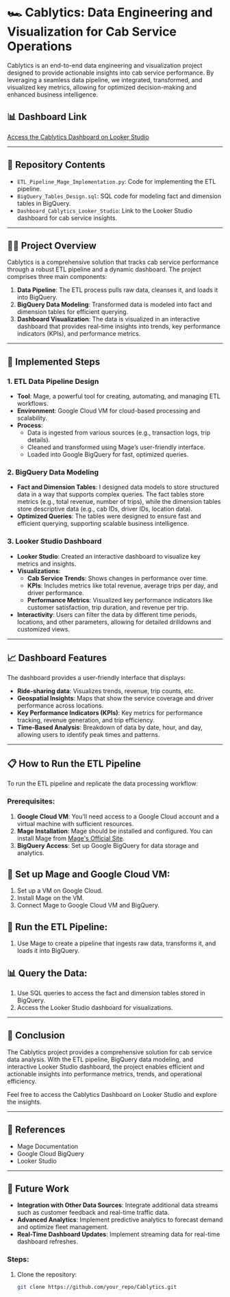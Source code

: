# 🏎️ **Cablytics: Data Engineering and Visualization for Cab Service Operations**

Cablytics is an end-to-end data engineering and visualization project designed to provide actionable insights into cab service performance. By leveraging a seamless data pipeline, we integrated, transformed, and visualized key metrics, allowing for optimized decision-making and enhanced business intelligence.

## 📊 **Dashboard Link**

[Access the Cablytics Dashboard on Looker Studio](https://lookerstudio.google.com/reporting/64ab5f11-6793-4451-93fc-b4927b9ef2e5)

---

## 📂 **Repository Contents**
- `ETL_Pipeline_Mage_Implementation.py`: Code for implementing the ETL pipeline.
- `BigQuery_Tables_Design.sql`: SQL code for modeling fact and dimension tables in BigQuery.
- `Dashboard_Cablytics_Looker_Studio`: Link to the Looker Studio dashboard for cab service insights.

---

## 🧑‍💻 **Project Overview**
Cablytics is a comprehensive solution that tracks cab service performance through a robust ETL pipeline and a dynamic dashboard. The project comprises three main components:

1. **Data Pipeline**: The ETL process pulls raw data, cleanses it, and loads it into BigQuery.
2. **BigQuery Data Modeling**: Transformed data is modeled into fact and dimension tables for efficient querying.
3. **Dashboard Visualization**: The data is visualized in an interactive dashboard that provides real-time insights into trends, key performance indicators (KPIs), and performance metrics.

---

## 🔧 **Implemented Steps**

### 1. **ETL Data Pipeline Design**
- **Tool**: Mage, a powerful tool for creating, automating, and managing ETL workflows.
- **Environment**: Google Cloud VM for cloud-based processing and scalability.
- **Process**: 
  - Data is ingested from various sources (e.g., transaction logs, trip details).
  - Cleaned and transformed using Mage’s user-friendly interface.
  - Loaded into Google BigQuery for fast, optimized queries.

### 2. **BigQuery Data Modeling**
- **Fact and Dimension Tables**: I designed data models to store structured data in a way that supports complex queries. The fact tables store metrics (e.g., total revenue, number of trips), while the dimension tables store descriptive data (e.g., cab IDs, driver IDs, location data).
- **Optimized Queries**: The tables were designed to ensure fast and efficient querying, supporting scalable business intelligence.

### 3. **Looker Studio Dashboard**
- **Looker Studio**: Created an interactive dashboard to visualize key metrics and insights.
- **Visualizations**:
  - **Cab Service Trends**: Shows changes in performance over time.
  - **KPIs**: Includes metrics like total revenue, average trips per day, and driver performance.
  - **Performance Metrics**: Visualized key performance indicators like customer satisfaction, trip duration, and revenue per trip.
- **Interactivity**: Users can filter the data by different time periods, locations, and other parameters, allowing for detailed drilldowns and customized views.

---

## 📈 **Dashboard Features**

The dashboard provides a user-friendly interface that displays:
- **Ride-sharing data**: Visualizes trends, revenue, trip counts, etc.
- **Geospatial Insights**: Maps that show the service coverage and driver performance across locations.
- **Key Performance Indicators (KPIs)**: Key metrics for performance tracking, revenue generation, and trip efficiency.
- **Time-Based Analysis**: Breakdown of data by date, hour, and day, allowing users to identify peak times and patterns.

---

## 📋 **How to Run the ETL Pipeline**

To run the ETL pipeline and replicate the data processing workflow:

### Prerequisites:
1. **Google Cloud VM**: You’ll need access to a Google Cloud account and a virtual machine with sufficient resources.
2. **Mage Installation**: Mage should be installed and configured. You can install Mage from [Mage's Official Site](https://www.mage.ai/).
3. **BigQuery Access**: Set up Google BigQuery for data storage and analytics.

 ## 🔧 **Set up Mage and Google Cloud VM:**
1. Set up a VM on Google Cloud.
2. Install Mage on the VM.
3. Connect Mage to Google Cloud VM and BigQuery.

 ## 🚀 **Run the ETL Pipeline:**
1. Use Mage to create a pipeline that ingests raw data, transforms it, and loads it into BigQuery.

 ## 📊 **Query the Data:**
1. Use SQL queries to access the fact and dimension tables stored in BigQuery.
2. Access the Looker Studio dashboard for visualizations.

---

## 📅 **Conclusion**
The Cablytics project provides a comprehensive solution for cab service data analysis. With the ETL pipeline, BigQuery data modeling, and interactive Looker Studio dashboard, the project enables efficient and actionable insights into performance metrics, trends, and operational efficiency.

Feel free to access the Cablytics Dashboard on Looker Studio and explore the insights.

---

## 📜 **References**
- Mage Documentation
- Google Cloud BigQuery
- Looker Studio

---

## 📝 **Future Work**
- **Integration with Other Data Sources**: Integrate additional data streams such as customer feedback and real-time traffic data.
- **Advanced Analytics**: Implement predictive analytics to forecast demand and optimize fleet management.
- **Real-Time Dashboard Updates**: Implement streaming data for real-time dashboard refreshes.


### Steps:
1. Clone the repository:
   ```bash
   git clone https://github.com/your_repo/Cablytics.git

